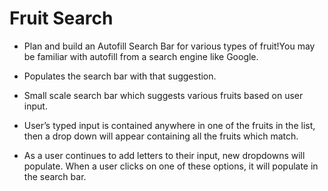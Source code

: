 # Fruit Search 

- Plan and build an Autofill Search Bar for various types of fruit!You may be familiar with autofill from a search engine like Google. 

- Populates the search bar with that suggestion.

- Small scale search bar which suggests various fruits based on user input.

- User’s typed input is contained anywhere in one of the fruits in the list, then a drop down will appear containing all the fruits which match.

- As a user continues to add letters to their input, new dropdowns will populate. When a user clicks on one of these options, it will populate in the search bar.